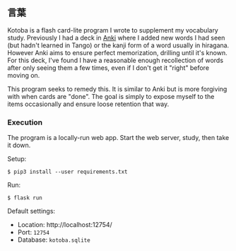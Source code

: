 ## 言葉

Kotoba is a flash card-lite program I wrote to supplement my vocabulary study. Previously I had a deck in [Anki](https://ankiweb.net/about) where I added new words I had seen (but hadn't learned in Tango) or the kanji form of a word usually in hiragana. However Anki aims to ensure perfect memorization, drilling until it's known. For this deck, I've found I have a reasonable enough recollection of words after only seeing them a few times, even if I don't get it "right" before moving on.

This program seeks to remedy this. It is similar to Anki but is more forgiving with when cards are "done". The goal is simply to expose myself to the items occasionally and ensure loose retention that way.

### Execution

The program is a locally-run web app. Start the web server, study, then take it down.

Setup:

```
$ pip3 install --user requirements.txt
```

Run:

```
$ flask run
```

Default settings:
* Location: http://localhost:12754/
* Port: `12754`
* Database: `kotoba.sqlite`
